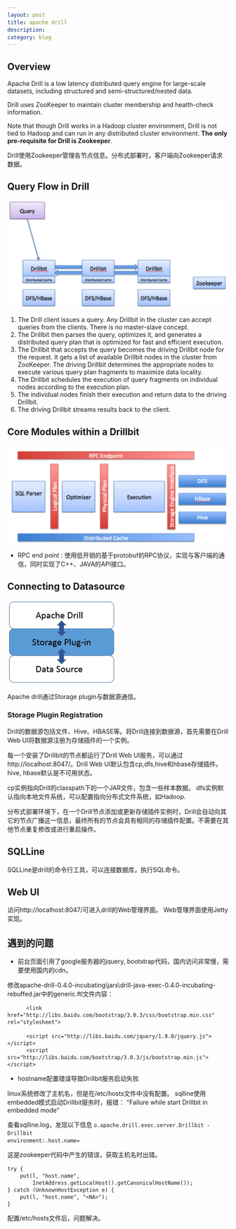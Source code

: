 ```yaml
---
layout: post
title: apache drill
description: 
category: blog
---
```


## Overview
Apache Drill is a low latency distributed query engine for large-scale datasets, including structured and semi-structured/nested data.

Drill uses ZooKeeper to maintain cluster membership and health-check information.

Note that though Drill works in a Hadoop cluster environment, Drill is not tied to Hadoop and can run in any distributed cluster environment. __The only pre-requisite for Drill is Zookeeper__.

Drill使用Zookeeper管理各节点信息。分布式部署时，客户端向Zookeeper请求数据。

## Query Flow in Drill
![Query Flow in Drill](../../images/blog/drill/data_flow.jpg)

1. The Drill client issues a query. Any Drillbit in the cluster can accept queries from the clients. There is no master-slave concept.
2. The Drillbit then parses the query, optimizes it, and generates a distributed query plan that is optimized for fast and efficient execution.
3. The Drillbit that accepts the query becomes the driving Drillbit node for the request. It gets a list of available Drillbit nodes in the cluster from ZooKeeper. The driving Drillbit determines the appropriate nodes to execute various query plan fragments to maximize data locality.
4. The Drillbit schedules the execution of query fragments on individual nodes according to the execution plan.
5. The individual nodes finish their execution and return data to the driving Drillbit.
6. The driving Drillbit streams results back to the client.

## Core Modules within a Drillbit
![Core Modules](../../images/blog/drill/arc-2.jpg)

* RPC end point : 使用低开销的基于protobuf的RPC协议，实现与客户端的通信，同时实现了C++、JAVA的API接口。

## Connecting to Datasource
![Core Modules](../../images/blog/drill/storageplugin.PNG)

Apache drill通过Storage plugin与数据源通信。

### Storage Plugin Registration
Drill的数据源包括文件、Hive、HBASE等。将Drill连接到数据源，首先需要在Drill Web UI将数据源注册为存储插件的一个实例。

每一个安装了Drillbit的节点都运行了Drill Web UI服务，可以通过http://localhost:8047/。Drill Web UI默认包含cp,dfs,hive和hbase存储插件。hive, hbase默认是不可用状态。

cp实例指向Drill的classpath下的一个JAR文件，包含一些样本数据。
dfs实例默认指向本地文件系统，可以配置指向分布式文件系统，如Hadoop.

分布式部署环境下，在一个Drill节点添加或更新存储插件实例时，Drill会自动向其它的节点广播这一信息，最终所有的节点会具有相同的存储插件配置。不需要在其他节点重复修改或进行重启操作。



## SQLLine 
SQLLine是drill的命令行工具，可以连接数据库，执行SQL命令。

## Web UI
访问http://localhost:8047/可进入drill的Web管理界面。
Web管理界面使用Jetty实现。


## 遇到的问题
* 前台页面引用了google服务器的jquery, bootstrap代码，国内访问非常慢，需要使用国内的cdn。

修改apache-drill-0.4.0-incubating\jars\drill-java-exec-0.4.0-incubating-rebuffed.jar中的generic.ftl文件内容：
```
      <link href="http://libs.baidu.com/bootstrap/3.0.3/css/bootstrap.min.css" rel="stylesheet">

      <script src="http://libs.baidu.com/jquery/1.9.0/jquery.js"></script>
      <script src="http://libs.baidu.com/bootstrap/3.0.3/js/bootstrap.min.js"></script>
```

* hostname配置错误导致Drillbit服务启动失败

linux系统修改了主机名，但是在/etc/hosts文件中没有配置。
sqlline使用embedded模式启动Drillbit服务时，报错：
"Failure while start Drillbit in embedded mode"

查看sqlline.log，发现以下信息
<code>o.apache.drill.exec.server.Drillbit - Drillbit environment:.host.name=<NA></code>

这是zookeeper代码中产生的错误，获取主机名时出错。
```
try {
    put(l, "host.name",
        InetAddress.getLocalHost().getCanonicalHostName());
} catch (UnknownHostException e) {
    put(l, "host.name", "<NA>");
}
```

配置/etc/hosts文件后，问题解决。
